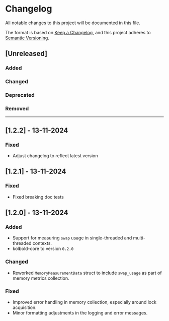 # Changelog

All notable changes to this project will be documented in this file.

The format is based on [Keep a Changelog](https://keepachangelog.com/en/1.0.0/), 
and this project adheres to [Semantic Versioning](https://semver.org/spec/v2.0.0.html).

## [Unreleased]
### Added
### Changed
### Deprecated
### Removed

---

## [1.2.2] - 13-11-2024
### Fixed
- Adjust changelog to reflect latest version

## [1.2.1] - 13-11-2024
### Fixed
- Fixed breaking doc tests

## [1.2.0] - 13-11-2024
### Added
- Support for measuring `swap` usage in single-threaded and multi-threaded contexts.
- kolbold-core to version `0.2.0`

### Changed
- Reworked `MemoryMeasurementData` struct to include `swap_usage` as part of memory metrics collection.

### Fixed
- Improved error handling in memory collection, especially around lock acquisition.
- Minor formatting adjustments in the logging and error messages.

